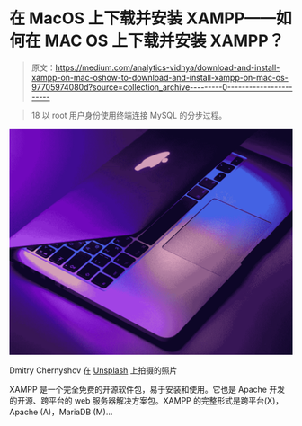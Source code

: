 # 在 MacOS 上下载并安装 XAMPP——如何在 MAC OS 上下载并安装 XAMPP？

> 原文：<https://medium.com/analytics-vidhya/download-and-install-xampp-on-mac-oshow-to-download-and-install-xampp-on-mac-os-97705974080d?source=collection_archive---------0----------------------->

> 18 以 root 用户身份使用终端连接 MySQL 的分步过程。

![](img/24d0c2b260cff5086cb11931a33739a7.png)

Dmitry Chernyshov 在 [Unsplash](https://unsplash.com?utm_source=medium&utm_medium=referral) 上拍摄的照片

XAMPP 是一个完全免费的开源软件包，易于安装和使用。它也是 Apache 开发的开源、跨平台的 web 服务器解决方案包。XAMPP 的完整形式是跨平台(X)，Apache (A)，MariaDB (M)…